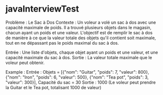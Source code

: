 # javaInterviewTest

Problème : Le Sac à Dos
Contexte : Un voleur a volé un sac à dos avec une capacité maximale de poids. Il a trouvé plusieurs objets dans le magasin, chacun ayant un poids et une valeur. L'objectif est de remplir le sac à dos de manière à ce que la valeur totale des objets qu'il contient soit maximale, tout en ne dépassant pas le poids maximal du sac à dos.

Entrée : Une liste d'objets, chaque objet ayant un poids et une valeur, et une capacité maximale du sac à dos.
Sortie : La valeur totale maximale que le voleur peut obtenir.

Example :
Entrée : Objets = [{"nom": "Guitar", "poids": 7, "valeur": 800}, {"nom": "Iron", "poids": 6, "valeur": 500}, {"nom": "Tea pot", "poids": 3, "valeur": 300}], Capacité du sac = 30
Sortie : 1000 (Le voleur peut prendre la Guitar et le Tea pot, totalisant 1000 de valeur)
